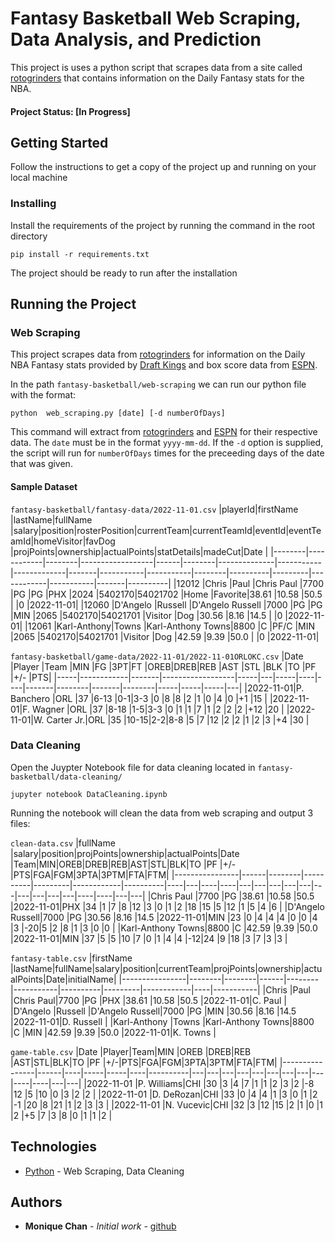 # Fantasy Basketball Web Scraping, Data Analysis, and Prediction

This project is uses a python script that scrapes data from a site called [rotogrinders](https://rotogrinders.com/resultsdb/nba) that contains information on the Daily Fantasy stats for the NBA.

#### Project Status: [In Progress]

## Getting Started

Follow the instructions to get a copy of the project up and running on your local machine


### Installing


Install the requirements of the project by running the command in the root directory

```
pip install -r requirements.txt
```

The project should be ready to run after the installation

## Running the Project

### Web Scraping
This project scrapes data from [rotogrinders](https://rotogrinders.com/resultsdb/nba) for information on the Daily NBA Fantasy stats provided by [Draft Kings](https://www.draftkings.com/) and box score data from [ESPN](https://www.espn.com/nba/scoreboard).

In the path `fantasy-basketball/web-scraping` we can run our python file with the format: 
```
python  web_scraping.py [date] [-d numberOfDays]
```

This command will extract from [rotogrinders](https://rotogrinders.com/resultsdb/nba) and [ESPN](https://www.espn.com/nba/scoreboard) for their respective data. The `date` must be in the format `yyyy-mm-dd`. If the `-d` option is supplied, the script will run for `numberOfDays` times for the preceeding days of the date that was given.

#### Sample Dataset
`fantasy-basketball/fantasy-data/2022-11-01.csv`
|playerId|firstName   |lastName|fullName          |salary|position|rosterPosition|currentTeam|currentTeamId|eventId|eventTeamId|homeVisitor|favDog  |projPoints|ownership|actualPoints|statDetails|madeCut|Date      |
|--------|------------|--------|------------------|------|--------|--------------|-----------|-------------|-------|-----------|-----------|--------|----------|---------|------------|-----------|-------|----------|
|12012   |Chris       |Paul    |Chris Paul        |7700  |PG      |PG            |PHX        |2024         |5402170|54021702   |Home       |Favorite|38.61     |10.58    |50.5        |           |0      |2022-11-01|
|12060   |D'Angelo    |Russell |D'Angelo Russell  |7000  |PG      |PG            |MIN        |2065         |5402170|54021701   |Visitor    |Dog     |30.56     |8.16     |14.5        |           |0      |2022-11-01|
|12061   |Karl-Anthony|Towns   |Karl-Anthony Towns|8800  |C       |PF/C          |MIN        |2065         |5402170|54021701   |Visitor    |Dog     |42.59     |9.39     |50.0        |           |0      |2022-11-01|

`fantasy-basketball/game-data/2022-11-01/2022-11-01ORLOKC.csv`
|Date |Player      |Team   |MIN               |FG   |3PT|FT   |OREB|DREB|REB    |AST     |STL    |BLK     |TO   |PF   |+/-  |PTS|
|-----|------------|-------|------------------|-----|---|-----|----|----|-------|--------|-------|--------|-----|-----|-----|---|
|2022-11-01|P. Banchero |ORL    |37                |6-13 |0-1|3-3  |0   |8   |8      |2       |1      |0       |4    |0    |+1   |15 |
|2022-11-01|F. Wagner   |ORL    |37                |8-18 |1-5|3-3  |0   |1   |1      |7       |1      |2       |2    |2    |+12  |20 |
|2022-11-01|W. Carter Jr.|ORL    |35                |10-15|2-2|8-8  |5   |7   |12     |2       |2      |1       |2    |3    |+4   |30 |


### Data Cleaning

Open the Juypter Notebook file for data cleaning located in `fantasy-basketball/data-cleaning/`
```
jupyter notebook DataCleaning.ipynb
```

Running the notebook will clean the data from web scraping and output 3 files:

`clean-data.csv`
|fullName        |salary|position|projPoints|ownership|actualPoints|Date      |Team|MIN|OREB|DREB|REB|AST|STL|BLK|TO |PF |+/-|PTS|FGA|FGM|3PTA|3PTM|FTA|FTM|
|----------------|------|--------|----------|---------|------------|----------|----|---|----|----|---|---|---|---|---|---|---|---|---|---|----|----|---|---|
|Chris Paul      |7700  |PG      |38.61     |10.58    |50.5        |2022-11-01|PHX |34 |1   |7   |8  |12 |3  |0  |1  |2  |18 |15 |5  |12 |1   |5   |4  |6  |
|D'Angelo Russell|7000  |PG      |30.56     |8.16     |14.5        |2022-11-01|MIN |23 |0   |4   |4  |4  |0  |0  |4  |3  |-20|5  |2  |8  |1   |3   |0  |0  |
|Karl-Anthony Towns|8800  |C       |42.59     |9.39     |50.0        |2022-11-01|MIN |37 |5   |5   |10 |7  |0  |1  |4  |4  |-12|24 |9  |18 |3   |7   |3  |3  |

`fantasy-table.csv`
|firstName       |lastName|fullName|salary|position|currentTeam|projPoints|ownership|actualPoints|Date|initialName|
|----------------|--------|--------|------|--------|-----------|----------|---------|------------|----|-----------|
|Chris           |Paul    |Chris Paul|7700  |PG      |PHX        |38.61     |10.58    |50.5        |2022-11-01|C. Paul    |
|D'Angelo        |Russell |D'Angelo Russell|7000  |PG      |MIN        |30.56     |8.16     |14.5        |2022-11-01|D. Russell |
|Karl-Anthony    |Towns   |Karl-Anthony Towns|8800  |C       |MIN        |42.59     |9.39     |50.0        |2022-11-01|K. Towns   |

`game-table.csv`
|Date            |Player|Team|MIN  |OREB |DREB|REB       |AST|STL|BLK|TO |PF |+/-|PTS|FGA|FGM|3PTA|3PTM|FTA|FTM|
|----------------|------|----|-----|-----|----|----------|---|---|---|---|---|---|---|---|---|----|----|---|---|
|2022-11-01      |P. Williams|CHI |30   |3    |4   |7         |1  |1  |2  |3  |2  |-8 |12 |5  |10 |0   |3   |2  |2  |
|2022-11-01      |D. DeRozan|CHI |33   |0    |4   |4         |1  |3  |0  |1  |2  |-1 |20 |8  |21 |1   |2   |3  |3  |
|2022-11-01      |N. Vucevic|CHI |32   |3    |12  |15        |2  |1  |0  |1  |2  |+5 |7  |3  |8  |0   |1   |1  |2  |

## Technologies

* [Python](https://www.python.org/) - Web Scraping, Data Cleaning
<!-- * [Tableau](https://public.tableau.com/) - Data Visualization -->


## Authors

* **Monique Chan** - *Initial work* - [github](https://github.com/moniquechan)

